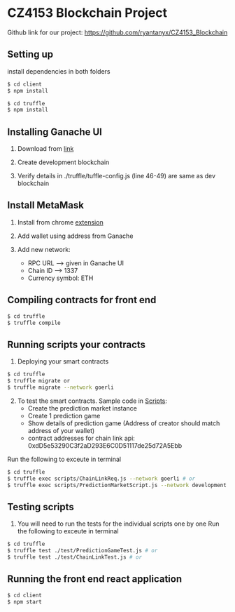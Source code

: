# CZ4153 Blockchain Project

Github link for our project: https://github.com/ryantanyx/CZ4153_Blockchain

## Setting up
install dependencies in both folders

```sh
$ cd client
$ npm install
```

```sh
$ cd truffle
$ npm install
```

## Installing Ganache UI

1. Download from [link](https://trufflesuite.com/ganache/)

2. Create development blockchain

3. Verify details in ./truffle/tuffle-config.js (line 46-49) are same as dev blockchain

## Install MetaMask

1. Install from chrome [extension](https://chrome.google.com/webstore/detail/metamask/nkbihfbeogaeaoehlefnkodbefgpgknn?hl=en)

2. Add wallet using address from Ganache

3. Add new network:
	- RPC URL --> given in Ganache UI
	- Chain ID --> 1337
	- Currency symbol: ETH

## Compiling contracts for front end
```sh
$ cd truffle
$ truffle compile
```

## Running scripts your contracts

1. Deploying your smart contracts
```sh
$ cd truffle
$ truffle migrate or
$ truffle migrate --network goerli
```

2. To test the smart contracts. Sample code in [Scripts](truffle/scripts/):
	- Create the prediction market instance
	- Create 1 prediction game
	- Show details of prediction game (Address of creator should match address of your wallet)
	- contract addresses for chain link api: 0xdD5e53290C3f2aD293E6C0D51117de25d72A5Ebb

Run the following to exceute in terminal
```sh
$ cd truffle
$ truffle exec scripts/ChainLinkReq.js --network goerli # or
$ truffle exec scripts/PredictionMarketScript.js --network development
```

## Testing scripts
1. You will need to run the tests for the individual scripts one by one
Run the following to exceute in terminal
```sh
$ cd truffle
$ truffle test ./test/PredictionGameTest.js # or
$ truffle test ./test/ChainLinkTest.js # or
```

## Running the front end react application
```sh
$ cd client
$ npm start
```
